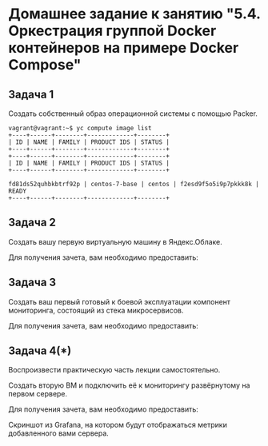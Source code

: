  
# Домашнее задание к занятию "5.4. Оркестрация группой Docker контейнеров на примере Docker Compose"

## Задача 1  
Создать собственный образ операционной системы с помощью Packer.
```
vagrant@vagrant:~$ yc compute image list
+----+------+--------+-------------+--------+
| ID | NAME | FAMILY | PRODUCT IDS | STATUS |
+----+------+--------+-------------+--------+
+----+------+--------+-------------+--------+
| ID | NAME | FAMILY | PRODUCT IDS | STATUS |
+----+------+--------+-------------+--------+

fd81ds52quhbkbtrf92p | centos-7-base | centos | f2esd9f5o5i9p7pkkk8k | READY
+----+------+--------+-------------+--------+
```


## Задача 2  
Создать вашу первую виртуальную машину в Яндекс.Облаке.

Для получения зачета, вам необходимо предоставить:



## Задача 3  
Создать ваш первый готовый к боевой эксплуатации компонент мониторинга, состоящий из стека микросервисов.

Для получения зачета, вам необходимо предоставить:



## Задача 4(*)  
Воспроизвести практическую часть лекции самостоятельно.  

Создать вторую ВМ и подключить её к мониторингу развёрнутому на первом сервере.

Для получения зачета, вам необходимо предоставить:

Скриншот из Grafana, на котором будут отображаться метрики добавленного вами сервера.


